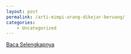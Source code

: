 ```yaml
---
layout: post
permalink: /arti-mimpi-orang-dikejar-beruang/
categories:
    - Uncategorized
---
```


[Baca Selengkapnya](/07)